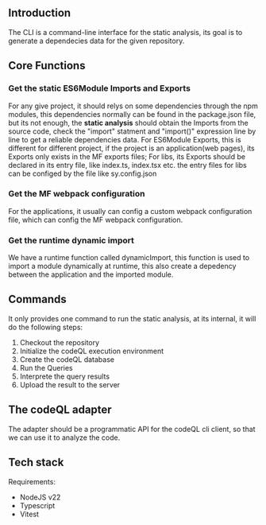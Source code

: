## Introduction
The CLI is a command-line interface for the static analysis, its goal is to generate a dependecies data for the given repository.

## Core Functions

### Get the static ES6Module Imports and Exports

For any give project, it should relys on some dependencies through the npm modules, this dependencies normally can be found in the package.json file,
but its not enough, the **static analysis** should obtain the Imports from the source code, check the "import" statment and "import()" expression line by line
to get a reliable dependencies data.
For ES6Module Exports, this is different for different project, if the project is an application(web pages), its Exports only exists in the MF exports files; 
For libs, its Exports should be declared in its entry file, like index.ts, index.tsx etc. the entry files for libs can be configed by the file like sy.config.json

### Get the MF webpack configuration
For the applications, it usually can config a custom webpack configuration file, which can config the MF webpack configuration.

### Get the runtime dynamic import
We have a runtime function called dynamicImport, this function is used to import a module dynamically at runtime, this also create a depedency between the application and the
imported module.

## Commands
It only provides one command to run the static analysis, at its internal, it will do the following steps:

1. Checkout the repository
2. Initialize the codeQL execution environment
3. Create the codeQL database
4. Run the Queries
5. Interprete the query results
6. Upload the result to the server


## The codeQL adapter
The adapter should be a programmatic API for the codeQL cli client, so that we can use it to analyze the code.


## Tech stack

Requirements:
- NodeJS v22
- Typescript
- Vitest